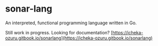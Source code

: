 # sonar-lang
An interpreted, functional programming language written in Go.

Still work in progress.
Looking for documentation? [https://icheka-ozuru.gitbook.io/sonarlang](https://icheka-ozuru.gitbook.io/sonarlang)
